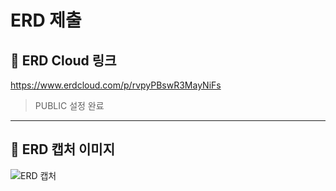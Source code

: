 # ERD 제출

## 📎 ERD Cloud 링크  
https://www.erdcloud.com/p/rvpyPBswR3MayNiFs

> PUBLIC 설정 완료

---

## 📸 ERD 캡처 이미지

![ERD 캡처](./erd_capture.png)
